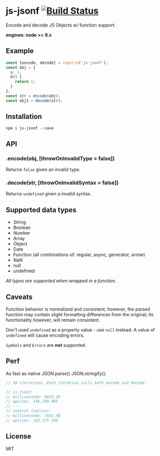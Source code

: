 # js-jsonf [![Build Status](https://travis-ci.org/iamdevonbutler/js-jsonf.svg?branch=master)](https://travis-ci.org/iamdevonbutler/js-jsonf)

Encode and decode JS Objects w/ function support.

**engines: node >= 9.x**

## Example
```javascript
const {encode, decode} = require('js-jsonf');
const obj = {
  a: 1,
  b() {
    return 1;
  }
};
const str = encode(obj);
const obj1 = decode(str);
```

## Installation

```
npm i js-jsonf --save
```

## API
### .encode(obj, [throwOnInvalidType = false])
Returns `false` given an invalid type.

### .decode(str, [throwOnInvalidSyntax = false])
Returns `undefined` given a invalid syntax.

## Supported data types

- String
- Boolean
- Number
- Array
- Object
- Date
- Function (all combinations of: regular, async, generator, arrow)
- NaN
- null
- undefined

*All types are supported when wrapped in a function.*

## Caveats
Function behavior is normalized and consistent; however, the parsed function may contain slight formatting differences from the original; its functionality however, will remain consistent.

Don't used `undefined` as a property value - use `null` instead. A value of `undefined` will cause encoding errors.

`Symbols` and `Errors` are **not** supported.

## Perf
As fast as native JSON.parse() JSON.stringify():

```javascript
// 1M iterations. Each iteration calls both encode and decode.

// js-jsonf:
// milliseconds: 6833.45
// ops/sec: 146,338.965
// ---
// control (native):
// milliseconds: 7033.58
// ops/sec: 142,175.109
```

## License
MIT
